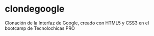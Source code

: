# clondegoogle
Clonación de la Interfaz de Google, creado con HTML5 y CSS3 en el bootcamp de Tecnolochicas PRO
